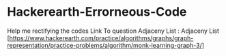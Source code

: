 # Hackerearth-Errorneous-Code
Help me rectifying the codes
Link To question Adjaceny List :
 Adjaceny List [https://www.hackerearth.com/practice/algorithms/graphs/graph-representation/practice-problems/algorithm/monk-learning-graph-3/]
